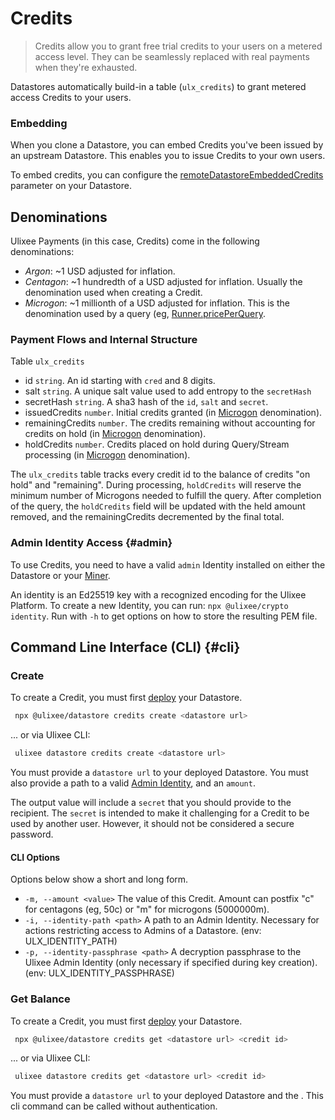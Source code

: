 # Credits

> Credits allow you to grant free trial credits to your users on a metered access level. They can be seamlessly replaced with real payments when they're exhausted.

Datastores automatically build-in a table (`ulx_credits`) to grant metered access Credits to your users.

### Embedding

When you clone a Datastore, you can embed Credits you've been issued by an upstream Datastore. This enables you to issue Credits to your own users.

To embed credits, you can configure the [remoteDatastoreEmbeddedCredits](../basics/datastore.md#constructor) parameter on your Datastore.

## Denominations

Ulixee Payments (in this case, Credits) come in the following denominations:

- _Argon_: ~1 USD adjusted for inflation.
- _Centagon_: ~1 hundredth of a USD adjusted for inflation. Usually the denomination used when creating a Credit.
- _Microgon_: ~1 millionth of a USD adjusted for inflation. This is the denomination used by a query (eg, [Runner.pricePerQuery](../basics/function.md).

### Payment Flows and Internal Structure

Table `ulx_credits`

- id `string`. An id starting with `cred` and 8 digits.
- salt `string`. A unique salt value used to add entropy to the `secretHash`
- secretHash `string`. A sha3 hash of the `id`, `salt` and `secret`.
- issuedCredits `number`. Initial credits granted (in [Microgon](#denominations) denomination).
- remainingCredits `number`. The credits remaining without accounting for credits on hold (in [Microgon](#denominations) denomination).
- holdCredits `number`. Credits placed on hold during Query/Stream processing (in [Microgon](#denominations) denomination).

The `ulx_credits` table tracks every credit id to the balance of credits "on hold" and "remaining". During processing, `holdCredits` will reserve the minimum number of Microgons needed to fulfill the query. After completion of the query, the `holdCredits` field will be updated with the held amount removed, and the remainingCredits decremented by the final total.

### Admin Identity Access {#admin}

To use Credits, you need to have a valid `admin` Identity installed on either the Datastore or your [Miner](../overview/configuration.md).

An identity is an Ed25519 key with a recognized encoding for the Ulixee Platform. To create a new Identity, you can run: `npx @ulixee/crypto identity`. Run with `-h` to get options on how to store the resulting PEM file.

## Command Line Interface (CLI) {#cli}

### Create

To create a Credit, you must first [deploy](../overview/deployment.md) your Datastore.

```bash
 npx @ulixee/datastore credits create <datastore url>
```

... or via Ulixee CLI:

```bash
 ulixee datastore credits create <datastore url>
```

You must provide a `datastore url` to your deployed Datastore. You must also provide a path to a valid [Admin Identity](#admin), and an `amount`.

The output value will include a `secret` that you should provide to the recipient. The `secret` is intended to make it challenging for a Credit to be used by another user. However, it should not be considered a secure password.

#### CLI Options

Options below show a short and long form.

- `-m, --amount <value>` The value of this Credit. Amount can postfix "c" for centagons (eg, 50c) or "m" for microgons (5000000m).
- `-i, --identity-path <path>` A path to an Admin Identity. Necessary for actions restricting access to Admins of a Datastore. (env: ULX_IDENTITY_PATH)
- `-p, --identity-passphrase <path>` A decryption passphrase to the Ulixee Admin Identity (only necessary if specified during key creation). (env: ULX_IDENTITY_PASSPHRASE)

### Get Balance

To create a Credit, you must first [deploy](../overview/deployment.md) your Datastore.

```bash
 npx @ulixee/datastore credits get <datastore url> <credit id>
```

... or via Ulixee CLI:

```bash
 ulixee datastore credits get <datastore url> <credit id>
```

You must provide a `datastore url` to your deployed Datastore and the <credit id>. This cli command can be called without authentication.
